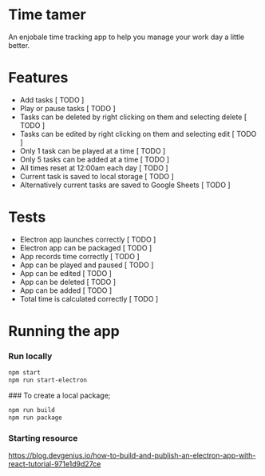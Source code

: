 # Time tamer 
An enjobale time tracking app to help you manage your work day a little better.

# Features
- Add tasks  [ TODO ]
- Play or pause tasks  [ TODO ]
- Tasks can be deleted by right clicking on them and selecting delete  [ TODO ]
- Tasks can be edited by right clicking on them and selecting edit  [ TODO ]
- Only 1 task can be played at a time  [ TODO ]
- Only 5 tasks can be added at a time  [ TODO ]
- All times reset at 12:00am each day  [ TODO ]
- Current task is saved to local storage [ TODO ]
- Alternatively current tasks are saved to Google Sheets [ TODO ]

# Tests 
- Electron app launches correctly [ TODO ]
- Electron app can be packaged [ TODO ]
- App records time correctly [ TODO ]
- App can be played and paused [ TODO ]
- App can be edited [ TODO ]
- App can be deleted [ TODO ]
- App can be added [ TODO ]
- Total time is calculated correctly [ TODO ]

# Running the app 
### Run locally 
``` bash 
npm start
npm run start-electron
```

### To create a local package;

```bash 
npm run build
npm run package
```


### Starting resource 
https://blog.devgenius.io/how-to-build-and-publish-an-electron-app-with-react-tutorial-971e1d9d27ce